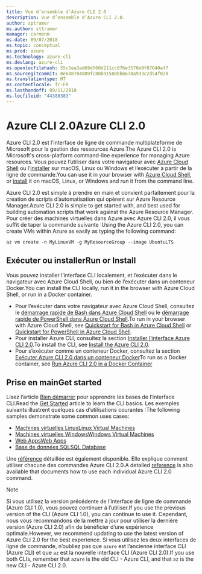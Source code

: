 ```yaml
---
title: Vue d’ensemble d’Azure CLI 2.0
description: Vue d’ensemble d’Azure CLI 2.0.
author: sptramer
ms.author: sttramer
manager: carmonm
ms.date: 09/07/2018
ms.topic: conceptual
ms.prod: azure
ms.technology: azure-cli
ms.devlang: azure-cli
ms.openlocfilehash: 55c5ea3ad69df60d211cc076e3570e9f07040af7
ms.sourcegitcommit: 0e688704889fc88b91588bb6678a933c2d54f020
ms.translationtype: HT
ms.contentlocale: fr-FR
ms.lasthandoff: 09/11/2018
ms.locfileid: "44388383"
---
```

# <a name="azure-cli-20"></a><span data-ttu-id="64737-103">Azure CLI 2.0</span><span class="sxs-lookup"><span data-stu-id="64737-103">Azure CLI 2.0</span></span>

<span data-ttu-id="64737-104">Azure CLI 2.0 est l’interface de ligne de commande multiplateforme de Microsoft pour la gestion des ressources Azure.</span><span class="sxs-lookup"><span data-stu-id="64737-104">The Azure CLI 2.0 is Microsoft's cross-platform command-line experience for managing Azure resources.</span></span>
<span data-ttu-id="64737-105">Vous pouvez l’utiliser dans votre navigateur avec [Azure Cloud Shell](/azure/cloud-shell/overview) ou l’[installer](install-azure-cli.md) sur macOS, Linux ou Windows et l’exécuter à partir de la ligne de commande.</span><span class="sxs-lookup"><span data-stu-id="64737-105">You can use it in your browser with [Azure Cloud Shell](/azure/cloud-shell/overview), or [install](install-azure-cli.md) it on macOS, Linux, or Windows and run it from the command line.</span></span>

<span data-ttu-id="64737-106">Azure CLI 2.0 est simple à prendre en main et convient parfaitement pour la création de scripts d’automatisation qui opèrent sur Azure Resource Manager.</span><span class="sxs-lookup"><span data-stu-id="64737-106">Azure CLI 2.0 is simple to get started with, and best used for building automation scripts that work against the Azure Resource Manager.</span></span> <span data-ttu-id="64737-107">Pour créer des machines virtuelles dans Azure avec Azure CLI 2.0, il vous suffit de taper la commande suivante :</span><span class="sxs-lookup"><span data-stu-id="64737-107">Using the Azure CLI 2.0, you can create VMs within Azure as easily as typing the following command:</span></span>

```azurecli-interactive
az vm create -n MyLinuxVM -g MyResourceGroup --image UbuntuLTS
```

## <a name="run-or-install"></a><span data-ttu-id="64737-108">Exécuter ou installer</span><span class="sxs-lookup"><span data-stu-id="64737-108">Run or Install</span></span>

<span data-ttu-id="64737-109">Vous pouvez installer l’interface CLI localement, et l’exécuter dans le navigateur avec Azure Cloud Shell, ou bien de l’exécuter dans un conteneur Docker.</span><span class="sxs-lookup"><span data-stu-id="64737-109">You can install the CLI locally, run it in the browser with Azure Cloud Shell, or run in a Docker container.</span></span>

* <span data-ttu-id="64737-110">Pour l’exécuter dans votre navigateur avec Azure Cloud Shell, consultez le [démarrage rapide de Bash dans Azure Cloud Shell](/azure/cloud-shell/quickstart) ou le [démarrage rapide de PowerShell dans Azure Cloud Shell](/azure/cloud-shell/quickstart-powershell).</span><span class="sxs-lookup"><span data-stu-id="64737-110">To run in your browser with Azure Cloud Shell, see [Quickstart for Bash in Azure Cloud Shell](/azure/cloud-shell/quickstart) or [Quickstart for PowerShell in Azure Cloud Shell](/azure/cloud-shell/quickstart-powershell).</span></span>
* <span data-ttu-id="64737-111">Pour installer Azure CLI, consultez la section [Installer l’interface Azure CLI 2.0](install-azure-cli.md).</span><span class="sxs-lookup"><span data-stu-id="64737-111">To install the CLI, see [Install the Azure CLI 2.0](install-azure-cli.md).</span></span>
* <span data-ttu-id="64737-112">Pour s’exécuter comme un conteneur Docker, consultez la section [Exécuter Azure CLI 2.0 dans un conteneur Docker](run-azure-cli-docker.md)</span><span class="sxs-lookup"><span data-stu-id="64737-112">To run as a Docker container, see [Run Azure CLI 2.0 in a Docker Container](run-azure-cli-docker.md)</span></span>

## <a name="get-started"></a><span data-ttu-id="64737-113">Prise en main</span><span class="sxs-lookup"><span data-stu-id="64737-113">Get started</span></span>

<span data-ttu-id="64737-114">Lisez l’article [Bien démarrer](get-started-with-azure-cli.md) pour apprendre les bases de l’interface CLI.</span><span class="sxs-lookup"><span data-stu-id="64737-114">Read the [Get Started](get-started-with-azure-cli.md) article to learn the CLI basics.</span></span> <span data-ttu-id="64737-115">Les exemples suivants illustrent quelques cas d’utilisations courantes :</span><span class="sxs-lookup"><span data-stu-id="64737-115">The following samples demonstrate some common uses cases:</span></span>

- [<span data-ttu-id="64737-116">Machines virtuelles Linux</span><span class="sxs-lookup"><span data-stu-id="64737-116">Linux Virtual Machines</span></span>](/azure/virtual-machines/virtual-machines-linux-cli-samples?toc=%2fcli%2fazure%2ftoc.json&bc=%2fcli%2fazure%2fbreadcrumb%2ftoc.json)
- [<span data-ttu-id="64737-117">Machines virtuelles Windows</span><span class="sxs-lookup"><span data-stu-id="64737-117">Windows Virtual Machines</span></span>](/azure/virtual-machines/virtual-machines-windows-cli-samples?toc=%2fcli%2fazure%2ftoc.json&bc=%2fcli%2fazure%2fbreadcrumb%2ftoc.json)
- [<span data-ttu-id="64737-118">Web Apps</span><span class="sxs-lookup"><span data-stu-id="64737-118">Web Apps</span></span>](/azure/app-service-web/app-service-cli-samples?toc=%2fcli%2fazure%2ftoc.json&bc=%2fcli%2fazure%2fbreadcrumb%2ftoc.json)
- [<span data-ttu-id="64737-119">Base de données SQL</span><span class="sxs-lookup"><span data-stu-id="64737-119">SQL Database</span></span>](/azure/sql-database/sql-database-cli-samples?toc=%2fcli%2fazure%2ftoc.json&bc=%2fcli%2fazure%2fbreadcrumb%2ftoc.json)

<span data-ttu-id="64737-120">Une [référence](/cli/azure/reference-index) détaillée est également disponible. Elle explique comment utiliser chacune des commandes Azure CLI 2.0.</span><span class="sxs-lookup"><span data-stu-id="64737-120">A detailed [reference](/cli/azure/reference-index) is also available that documents how to use each individual Azure CLI 2.0 command.</span></span>

> [!NOTE]
> <span data-ttu-id="64737-121">Si vous utilisez la version précédente de l’interface de ligne de commande (Azure CLI 1.0), vous pouvez continuer à l’utiliser.</span><span class="sxs-lookup"><span data-stu-id="64737-121">If you use the previous version of the CLI (Azure CLI 1.0), you can continue to use it.</span></span>
> <span data-ttu-id="64737-122">Cependant, nous vous recommandons de la mettre à jour pour utiliser la dernière version (Azure CLI 2.0) afin de bénéficier d’une expérience optimale.</span><span class="sxs-lookup"><span data-stu-id="64737-122">However, we recommend updating to use the latest version of Azure CLI 2.0 for the best experience.</span></span>
> <span data-ttu-id="64737-123">Si vous utilisez les deux interfaces de ligne de commande, n’oubliez pas que `azure` est l’ancienne interface CLI (Azure CLI) et que `az` est la nouvelle interface CLI (Azure CLI 2.0).</span><span class="sxs-lookup"><span data-stu-id="64737-123">If you use both CLIs, remember that `azure` is the old CLI - Azure CLI, and that `az` is the new CLI - Azure CLI 2.0.</span></span>
